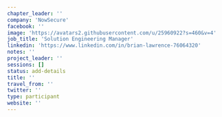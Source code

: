 ```yaml
---
chapter_leader: ''
company: 'NowSecure'
facebook: ''
image: 'https://avatars2.githubusercontent.com/u/25960922?s=460&v=4'
job_title: 'Solution Engineering Manager'
linkedin: 'https://www.linkedin.com/in/brian-lawrence-76064320'
notes: ''
project_leader: ''
sessions: []
status: add-details
title: ''
travel_from: ''
twitter: ''
type: participant
website: ''
---
```


<!-- put more details about participant here -->
